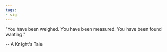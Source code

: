 ```yaml
---
tags:
- sig
---
```




"You have been weighed. You have been measured. You have been found wanting."

-- A Knight's Tale